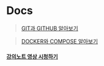 # Docs

> [GIT과 GITHUB 알아보기](./git)

> [DOCKER와 COMPOSE 알아보기](./docker)

#### [강의노트 영상 시청하기](https://www.youtube.com/@shellfolder-study)
